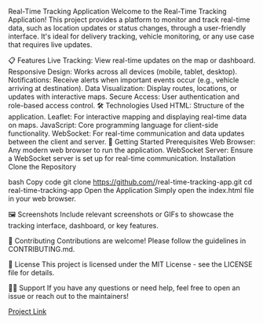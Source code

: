 Real-Time Tracking Application
Welcome to the Real-Time Tracking Application! This project provides a platform to monitor and track real-time data, such as location updates or status changes, through a user-friendly interface. It's ideal for delivery tracking, vehicle monitoring, or any use case that requires live updates.

📋 Features
Live Tracking: View real-time updates on the map or dashboard.
Responsive Design: Works across all devices (mobile, tablet, desktop).
Notifications: Receive alerts when important events occur (e.g., vehicle arriving at destination).
Data Visualization: Display routes, locations, or updates with interactive maps.
Secure Access: User authentication and role-based access control.
🛠️ Technologies Used
HTML: Structure of the application.
Leaflet: For interactive mapping and displaying real-time data on maps.
JavaScript: Core programming language for client-side functionality.
WebSocket: For real-time communication and data updates between the client and server.
🚀 Getting Started
Prerequisites
Web Browser: Any modern web browser to run the application.
WebSocket Server: Ensure a WebSocket server is set up for real-time communication.
Installation
Clone the Repository

bash
Copy code
git clone https://github.com/<your-github-username>/real-time-tracking-app.git
cd real-time-tracking-app
Open the Application
Simply open the index.html file in your web browser.

🖼️ Screenshots
Include relevant screenshots or GIFs to showcase the tracking interface, dashboard, or key features.

🤝 Contributing
Contributions are welcome! Please follow the guidelines in CONTRIBUTING.md.

📄 License
This project is licensed under the MIT License - see the LICENSE file for details.

🙋‍♂️ Support
If you have any questions or need help, feel free to open an issue or reach out to the maintainers!


[Project Link](https://realtimetrackingapplication.onrender.com/)
